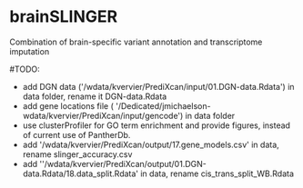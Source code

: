 # brainSLINGER
Combination of brain-specific variant annotation and transcriptome imputation


#TODO:
* add DGN data ('/wdata/kvervier/PrediXcan/input/01.DGN-data.Rdata') in data folder, rename it DGN-data.Rdata
* add gene locations file ( '/Dedicated/jmichaelson-wdata/kvervier/PrediXcan/input/gencode') in data folder
* use clusterProfiler for GO term enrichment and provide figures, instead of current use of PantherDb.
* add '/wdata/kvervier/PrediXcan/output/17.gene_models.csv' in data, rename slinger_accuracy.csv
* add ''/wdata/kvervier/PrediXcan/output/01.DGN-data.Rdata/18.data_split.Rdata' in data, rename cis_trans_split_WB.Rdata
